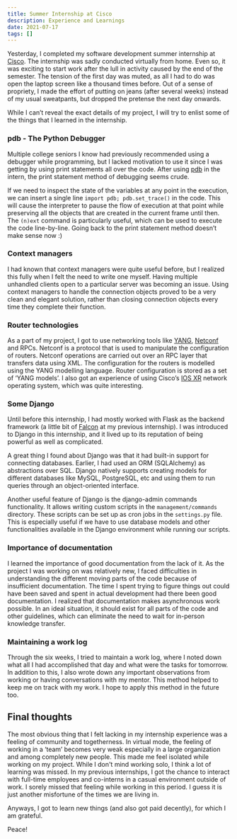 ```yaml
---
title: Summer Internship at Cisco
description: Experience and Learnings
date: 2021-07-17
tags: []
---
```


Yesterday, I completed my software development summer internship at [Cisco](https://www.cisco.com/). The internship was sadly conducted virtually from home. Even so, it was exciting to start work after the lull in activity caused by the end of the semester. The tension of the first day was muted, as all I had to do was open the laptop screen like a thousand times before. Out of a sense of propriety, I made the effort of putting on jeans (after several weeks) instead of my usual sweatpants, but dropped the pretense the next day onwards. 

While I can’t reveal the exact details of my project, I will try to enlist some of the things that I learned in the internship.

### pdb - The Python Debugger

Multiple college seniors I know had previously recommended using a debugger while programming, but I lacked motivation to use it since I was getting by using print statements all over the code. After using [pdb](https://docs.python.org/3/library/pdb.html) in the intern, the print statement method of debugging seems crude. 

If we need to inspect the state of the variables at any point in the execution, we can insert a single line `import pdb; pdb.set_trace()` in the code. This will cause the interpreter to pause the flow of execution at that point while preserving all the objects that are created in the current frame until then. The `(n)ext` command is particularly useful, which can be used to execute the code line-by-line. Going back to the print statement method doesn’t make sense now :)

### Context managers

I had known that context managers were quite useful before, but I realized this fully when I felt the need to write one myself. Having multiple unhandled clients open to a particular server was becoming an issue. Using context managers to handle the connection objects proved to be a very clean and elegant solution, rather than closing connection objects every time they complete their function. 

### Router technologies

As a part of my project, I got to use networking tools like [YANG](http://www.yang-central.org/twiki/pub/Main/YangDocuments/rfc6020.html), [Netconf](https://datatracker.ietf.org/doc/html/rfc6241) and RPCs. Netconf is a protocol that is used to manipulate the configuration of routers. Netconf operations are carried out over an RPC layer that transfers data using XML. The configuration for the routers is modelled using the YANG modelling language. Router configuration is stored as a set of ‘YANG models’. I also got an experience of using Cisco’s [IOS XR](https://en.wikipedia.org/wiki/Cisco_IOS_XR) network operating system, which was quite interesting.

### Some Django

Until before this internship, I had mostly worked with Flask as the backend framework (a little bit of [Falcon](https://falconframework.org/) at my previous internship). I was introduced to Django in this internship, and it lived up to its reputation of being powerful as well as complicated. 

A great thing I found about Django was that it had built-in support for connecting databases. Earlier, I had used an ORM (SQLAlchemy) as abstractions over SQL. Django natively supports creating models for different databases like MySQL, PostgreSQL, etc and using them to run queries through an object-oriented interface. 

Another useful feature of Django is the django-admin commands functionality. It allows writing custom scripts in the `management/commands` directory. These scripts can be set up as cron jobs in the `settings.py` file. This is especially useful if we have to use database models and other functionalities available in the Django environment while running our scripts.

### Importance of documentation

I learned the importance of good documentation from the lack of it. As the project I was working on was relatively new, I faced difficulties in understanding the different moving parts of the code because of insufficient documentation. The time I spent trying to figure things out could have been saved and spent in actual development had there been good documentation. I realized that documentation makes asynchronous work possible. In an ideal situation, it should exist for all parts of the code and other guidelines, which can eliminate the need to wait for in-person knowledge transfer.

### Maintaining a work log

Through the six weeks, I tried to maintain a work log, where I noted down what all I had accomplished that day and what were the tasks for tomorrow. In addition to this, I also wrote down any important observations from working or having conversations with my mentor. This method helped to keep me on track with my work. I hope to apply this method in the future too.

## Final thoughts

The most obvious thing that I felt lacking in my internship experience was a feeling of community and togetherness. In virtual mode, the feeling of working in a ‘team’ becomes very weak especially in a large organization and among completely new people. This made me feel isolated while working on my project. While I don't mind working solo, I think a lot of learning was missed. In my previous internships, I got the chance to interact with full-time employees and co-interns in a casual environment outside of work. I sorely missed that feeling while working in this period. I guess it is just another misfortune of the times we are living in.

Anyways, I got to learn new things (and also got paid decently), for which I am grateful.

Peace!